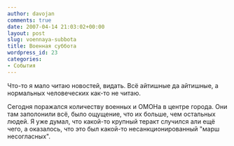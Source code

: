 ```yaml
---
author: davojan
comments: true
date: 2007-04-14 21:03:02+00:00
layout: post
slug: voennaya-subbota
title: Военная суббота
wordpress_id: 23
categories:
- События
---
```


Что-то я мало читаю новостей, видать. Всё айтишные да айтишные, а нормальных человеческих как-то не читаю.

Сегодня поражался количеству военных и ОМОНа в центре города. Они там заполонили всё, было ощущение, что их больше, чем остальных людей. Я уже думал, что какой-то крупный теракт случился али ещё чего, а оказалось, что это был какой-то несанкционированный "марш несогласных".
